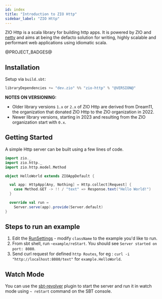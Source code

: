 ```yaml
---
id: index
title: "Introduction to ZIO Http"
sidebar_label: "ZIO Http"
---
```


ZIO Http is a scala library for building http apps. It is powered by ZIO and [netty](https://netty.io/) and aims at being the defacto solution for writing, highly scalable and performant web applications using idiomatic scala.

@PROJECT_BADGES@

## Installation

Setup via `build.sbt`:

```scala
libraryDependencies += "dev.zio" %% "zio-http" % "@VERSION@"
```

**NOTES ON VERSIONING:**

- Older library versions `1.x` or `2.x` of ZIO Http are derived from Dream11, the organization that donated ZIO Http to the ZIO organization in 2022. 
- Newer library versions, starting in 2023 and resulting from the ZIO organization start with `0.x`.

## Getting Started

A simple Http server can be built using a few lines of code.

```scala
import zio._
import zio.http._
import zio.http.model.Method

object HelloWorld extends ZIOAppDefault {

  val app: HttpApp[Any, Nothing] = Http.collect[Request] {
    case Method.GET -> !! / "text" => Response.text("Hello World!")
  }

  override val run =
    Server.serve(app).provide(Server.default)
}
```

## Steps to run an example

1. Edit the [RunSettings](https://github.com/zio/zio-http/blob/main/project/BuildHelper.scala#L107) - modify `className` to the example you'd like to run.
2. From sbt shell, run `~example/reStart`. You should see `Server started on port: 8080`.
3. Send curl request for defined `http Routes`, for eg : `curl -i "http://localhost:8080/text"` for `example.HelloWorld`.

## Watch Mode

You can use the [sbt-revolver] plugin to start the server and run it in watch mode using `~ reStart` command on the SBT console.

[sbt-revolver]: https://github.com/spray/sbt-revolver

